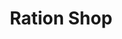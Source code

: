 ---
title: "Ration Shop"
url: /panmana/ration-shop-kattil-mekkathil-temple-road/
shop: Lebensmittel
---